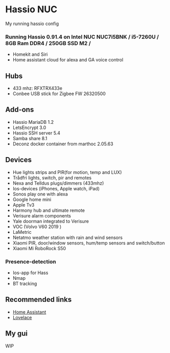 # Hassio NUC
My running hassio config

### Running Hassio 0.91.4 on Intel NUC NUC7i5BNK / i5-7260U / 8GB Ram DDR4 / 250GB SSD M2 /
* Homekit and Siri
* Home assistant cloud for alexa and GA voice control

## Hubs
* 433 mhz: RFXTRX433e
* Conbee USB stick for Zigbee FW 26320500

## Add-ons
* Hassio MariaDB 1.2
* LetsEncrypt 3.0
* Hassio SSH server 5.4
* Samba share 8.1
* Deconz docker container from marthoc 2.05.63

## Devices
* Hue lights strips and PIR(for motion, temp and LUX)
* Trådfri lights, switch, pir and remotes
* Nexa and Telldus plugs/dimmers (433mhz)
* Ios-devices (iPhones, Apple watch, iPad)
* Sonos play one with alexa
* Google home mini
* Apple Tv3
* Harmony hub and ultimate remote
* Verisure alarm components
* Yale doorman integrated to Verisure
* VOC (Volvo V60 2019 )
* LaMetric
* Netatmo weather station with rain and wind sensors
* Xiaomi PIR, door/window sensors, hum/temp sensors and switch/button
* Xiaomi Mi RoboRock S50

### Presence-detection
* Ios-app for Hass
* Nmap
* BT tracking

## Recommended links
* [Home Assistant](https://home-assistant.io/)
* [Lovelace](https://www.home-assistant.io/lovelace/)

## My gui

WIP